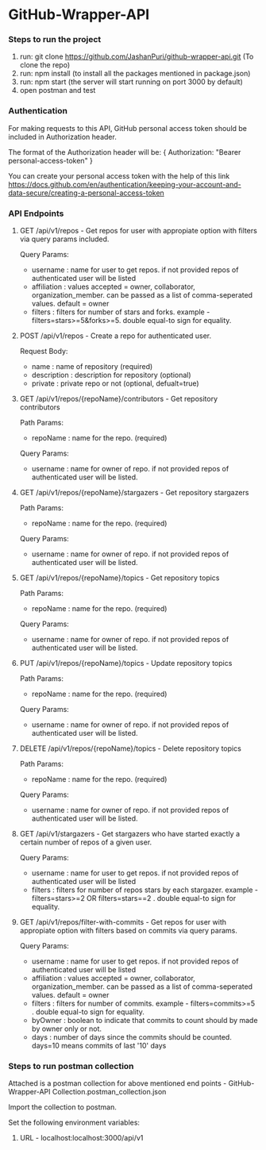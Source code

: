 # GitHub-Wrapper-API

### Steps to run the project

1. run: git clone https://github.com/JashanPuri/github-wrapper-api.git (To clone the repo)
2. run: npm install (to install all the packages mentioned in package.json)
3. run: npm start (the server will start running on port 3000 by default)
4. open postman and test

### Authentication
For making requests to this API, GitHub personal access token should be included in Authorization header.

The format of the Authorization header will be: { Authorization: "Bearer personal-access-token" }
  
You can create your personal access token with the help of this link https://docs.github.com/en/authentication/keeping-your-account-and-data-secure/creating-a-personal-access-token

### API Endpoints

1. GET /api/v1/repos - Get repos for user with appropiate option with filters via query params included.

    Query Params:
    - username : name for user to get repos. if not provided repos of authenticated user will be listed
    - affiliation : values accepted = owner, collaborator, organization_member. can be passed as a list of comma-seperated values. default = owner
    - filters : filters for number of stars and forks. example - filters=stars>=5&forks>=5. double equal-to sign for equality.

2. POST /api/v1/repos - Create a repo for authenticated user.

    Request Body:
    - name : name of repository (required)
    - description : description for repository (optional)
    - private : private repo or not (optional, defualt=true)

3. GET /api/v1/repos/{repoName}/contributors - Get repository contributors

    Path Params:
    - repoName : name for the repo. (required)

    Query Params:
    - username : name for owner of repo. if not provided repos of authenticated user will be listed.

4. GET /api/v1/repos/{repoName}/stargazers - Get repository stargazers

    Path Params:
    - repoName : name for the repo. (required)

    Query Params:
    - username : name for owner of repo. if not provided repos of authenticated user will be listed.

5. GET /api/v1/repos/{repoName}/topics - Get repository topics

    Path Params:
    - repoName : name for the repo. (required)

    Query Params:
    - username : name for owner of repo. if not provided repos of authenticated user will be listed.

6. PUT /api/v1/repos/{repoName}/topics - Update repository topics

    Path Params:
    - repoName : name for the repo. (required)

    Query Params:
    - username : name for owner of repo. if not provided repos of authenticated user will be listed.

7. DELETE /api/v1/repos/{repoName}/topics - Delete repository topics

    Path Params:
    - repoName : name for the repo. (required)

    Query Params:
    - username : name for owner of repo. if not provided repos of authenticated user will be listed.

8. GET /api/v1/stargazers - Get stargazers who have started exactly a certain number of repos of a given user.

    Query Params:
    - username : name for user to get repos. if not provided repos of authenticated user will be listed
    - filters : filters for number of repos stars by each stargazer. example - filters=stars>=2 OR filters=stars==2 . double equal-to sign for equality.

9. GET /api/v1/repos/filter-with-commits - Get repos for user with appropiate option with filters based on commits via query params.

    Query Params:
    - username : name for user to get repos. if not provided repos of authenticated user will be listed
    - affiliation : values accepted = owner, collaborator, organization_member. can be passed as a list of comma-seperated values. default = owner
    - filters : filters for number of commits. example - filters=commits>=5 . double equal-to sign for equality.
    - byOwner : boolean to indicate that commits to count should by made by owner only or not.
    - days : number of days since the commits should be counted. days=10 means commits of last '10' days

### Steps to run postman collection

Attached is a postman collection for above mentioned end points - GitHub-Wrapper-API Collection.postman_collection.json

Import the collection to postman.

Set the following environment variables:
1. URL - localhost:localhost:3000/api/v1
